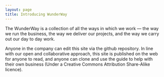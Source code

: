 ```yaml
---
layout: page
title: Introducing WunderWay
---
```


The WunderWay is a collection of all the ways in which we work — the way we run the business, the way we deliver our projects, and the way we carry out our day to day work.

Anyone in the company can edit this site via the github repository. In line with our open and collaborative approach, this site is published on the web for anyone to read, and anyone can clone and use the guide to help with their own business (Under a Creative Commons Attribution Share-Alike licence).
